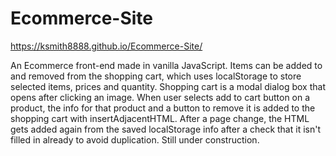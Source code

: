 # Ecommerce-Site

https://ksmith8888.github.io/Ecommerce-Site/

An Ecommerce front-end made in vanilla JavaScript. Items can be added to and removed from the shopping cart, which uses localStorage to store selected items, prices and quantity. Shopping cart is a modal dialog box that opens after clicking an image. When user selects add to cart button on a product, the info for that product and a button to remove it is added to the shopping cart with insertAdjacentHTML. After a page change, the HTML gets added again from the saved localStorage info after a check that it isn't filled in already to avoid duplication. Still under construction. 
